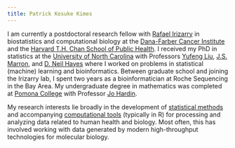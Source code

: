 ```yaml
---
title: Patrick Kosuke Kimes
---
```


I am currently a postdoctoral research fellow with [Rafael Irizarry](http://rafalab.github.io/) in biostatistics and computational biology at the [Dana-Farber Cancer Institute](
http://ds.dfci.harvard.edu/) and the [Harvard T.H. Chan School of Public Health](https://www.hsph.harvard.edu/biostatistics/). I received my PhD in statistics at the [University of North Carolina](https://stat-or.unc.edu/) with Professors [Yufeng Liu](http://www.unc.edu/~yfliu/), [J.S. Marron](http://marron.web.unc.edu/), and [D. Neil Hayes](https://hayeslab.lab.uthsc.edu/) where I worked on problems in statistical (machine) learning and bioinformatics. Between graduate school and joining the Irizarry lab, I spent two years as a bioinformatician at Roche Sequencing in the Bay Area. My undergraduate degree in mathematics was completed at [Pomona College](https://www.pomona.edu/) with Professor [Jo Hardin](https://research.pomona.edu/johardin/).

My research interests lie broadly in the development of [statistical methods](https://scholar.google.com/citations?user=UBYy1J0AAAAJ) and accompanying [computational tools](http://github.com/pkimes) (typically in R) for processing and analyzing data related to human health and biology. Most often, this has involved working with data generated by modern high-throughput technologies for molecular biology. 
